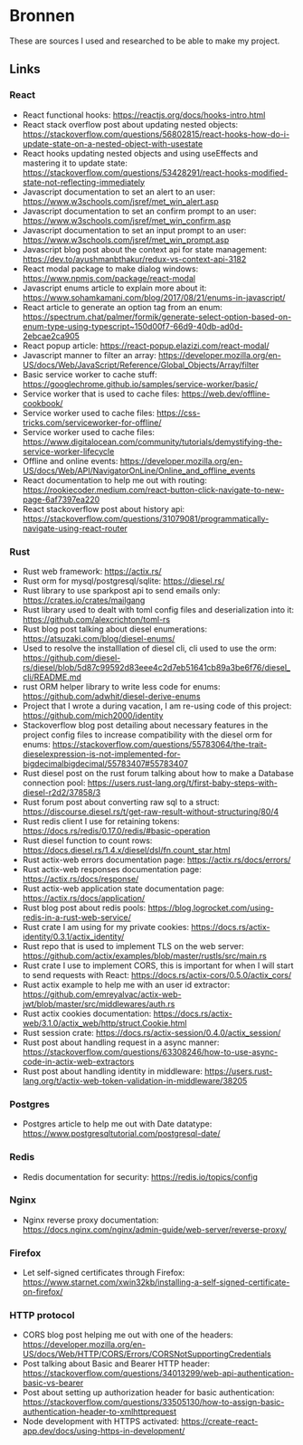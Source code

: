 # Bronnen

These are sources I used and researched to be able to make my project.

## Links

### React

* React functional hooks: https://reactjs.org/docs/hooks-intro.html
* React stack overflow post about updating nested objects: https://stackoverflow.com/questions/56802815/react-hooks-how-do-i-update-state-on-a-nested-object-with-usestate
* React hooks updating nested objects and using useEffects and mastering it to update state: https://stackoverflow.com/questions/53428291/react-hooks-modified-state-not-reflecting-immediately
* Javascript documentation to set an alert to an user: https://www.w3schools.com/jsref/met_win_alert.asp
* Javascript documentation to set an confirm prompt to an user: https://www.w3schools.com/jsref/met_win_confirm.asp
* Javascript documentation to set an input prompt to an user: https://www.w3schools.com/jsref/met_win_prompt.asp
* Javascript blog post about the context api for state management: https://dev.to/ayushmanbthakur/redux-vs-context-api-3182
* React modal package to make dialog windows: https://www.npmjs.com/package/react-modal
* Javascript enums article to explain more about it: https://www.sohamkamani.com/blog/2017/08/21/enums-in-javascript/
* React article to generate an option tag from an enum: https://spectrum.chat/palmer/formik/generate-select-option-based-on-enum-type-using-typescript~150d00f7-66d9-40db-ad0d-2ebcae2ca905
* React popup article: https://react-popup.elazizi.com/react-modal/
* Javascript manner to filter an array: https://developer.mozilla.org/en-US/docs/Web/JavaScript/Reference/Global_Objects/Array/filter
* Basic service worker to cache stuff: https://googlechrome.github.io/samples/service-worker/basic/
* Service worker that is used to cache files: https://web.dev/offline-cookbook/
* Service worker used to cache files: https://css-tricks.com/serviceworker-for-offline/
* Service worker used to cache files: https://www.digitalocean.com/community/tutorials/demystifying-the-service-worker-lifecycle
* Offline and online events: https://developer.mozilla.org/en-US/docs/Web/API/NavigatorOnLine/Online_and_offline_events
* React documentation to help me out with routing: https://rookiecoder.medium.com/react-button-click-navigate-to-new-page-6af7397ea220
* React stackoverflow post about history api: https://stackoverflow.com/questions/31079081/programmatically-navigate-using-react-router

### Rust

* Rust web framework: https://actix.rs/
* Rust orm for mysql/postgresql/sqlite: https://diesel.rs/
* Rust library to use sparkpost api to send emails only: https://crates.io/crates/mailgang
* Rust library used to dealt with toml config files and deserialization into it: https://github.com/alexcrichton/toml-rs
* Rust blog post talking about diesel enumerations: https://atsuzaki.com/blog/diesel-enums/
* Used to resolve the installlation of diesel cli, cli used to use the orm: https://github.com/diesel-rs/diesel/blob/5d87c99592d83eee4c2d7eb51641cb89a3be6f76/diesel_cli/README.md
* rust ORM helper library to write less code for enums: https://github.com/adwhit/diesel-derive-enums
* Project that I wrote a during vacation, I am re-using code of this project: https://github.com/mich2000/identity
* Stackoverflow blog post detailing about necessary features in the project config files to increase compatibility with the diesel orm for enums: https://stackoverflow.com/questions/55783064/the-trait-dieselexpression-is-not-implemented-for-bigdecimalbigdecimal/55783407#55783407
* Rust diesel post on the rust forum talking about how to make a Database connection pool: https://users.rust-lang.org/t/first-baby-steps-with-diesel-r2d2/37858/3
* Rust forum post about converting raw sql to a struct: https://discourse.diesel.rs/t/get-raw-result-without-structuring/80/4
* Rust redis client I use for retaining tokens: https://docs.rs/redis/0.17.0/redis/#basic-operation
* Rust diesel function to count rows: https://docs.diesel.rs/1.4.x/diesel/dsl/fn.count_star.html
* Rust actix-web errors documentation page: https://actix.rs/docs/errors/
* Rust actix-web responses documentation page: https://actix.rs/docs/response/
* Rust actix-web application state documentation page: https://actix.rs/docs/application/
* Rust blog post about redis pools: https://blog.logrocket.com/using-redis-in-a-rust-web-service/
* Rust crate I am using for my private cookies: https://docs.rs/actix-identity/0.3.1/actix_identity/
* Rust repo that is used to implement TLS on the web server: https://github.com/actix/examples/blob/master/rustls/src/main.rs
* Rust crate I use to implement CORS, this is important for when I will start to send requests with React: https://docs.rs/actix-cors/0.5.0/actix_cors/
* Rust actix example to help me with an user id extractor: https://github.com/emreyalvac/actix-web-jwt/blob/master/src/middlewares/auth.rs
* Rust actix cookies documentation: https://docs.rs/actix-web/3.1.0/actix_web/http/struct.Cookie.html
* Rust session crate: https://docs.rs/actix-session/0.4.0/actix_session/
* Rust post about handling request in a async manner: https://stackoverflow.com/questions/63308246/how-to-use-async-code-in-actix-web-extractors
* Rust post about handling identity in middleware: https://users.rust-lang.org/t/actix-web-token-validation-in-middleware/38205

### Postgres

* Postgres article to help me out with Date datatype: https://www.postgresqltutorial.com/postgresql-date/

### Redis

* Redis documentation for security: https://redis.io/topics/config

### Nginx

* Nginx reverse proxy documentation: https://docs.nginx.com/nginx/admin-guide/web-server/reverse-proxy/

### Firefox

* Let self-signed certificates through Firefox: https://www.starnet.com/xwin32kb/installing-a-self-signed-certificate-on-firefox/

### HTTP protocol

* CORS blog post helping me out with one of the headers: https://developer.mozilla.org/en-US/docs/Web/HTTP/CORS/Errors/CORSNotSupportingCredentials
* Post talking about Basic and Bearer HTTP header: https://stackoverflow.com/questions/34013299/web-api-authentication-basic-vs-bearer
* Post about setting up authorization header for basic authentication: https://stackoverflow.com/questions/33505130/how-to-assign-basic-authentication-header-to-xmlhttprequest
* Node development with HTTPS activated: https://create-react-app.dev/docs/using-https-in-development/